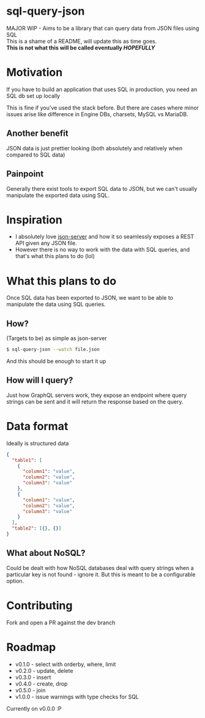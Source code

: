 # sql-query-json

MAJOR WIP - Aims to be a library that can query data from JSON files using SQL<br />
This is a shame of a README, will update this as time goes.<br />
<b>This is not what this will be called eventually <i>HOPEFULLY</i></b>

# Motivation

If you have to build an application that uses SQL in production, you need an SQL db set up locally

This is fine if you've used the stack before. But there are cases where minor issues arise like difference in Engine DBs, charsets, MySQL vs MariaDB.

## Another benefit

JSON data is just prettier looking (both absolutely and relatively when compared to SQL data) <br />

## Painpoint

Generally there exist tools to export SQL data to JSON, but we can't usually manipulate the exported data using SQL. <br />

# Inspiration

- I absolutely love [json-server](https://www.npmjs.com/package/json-server) and how it so seamlessly exposes a REST API given any JSON file.
- However there is no way to work with the data with SQL queries, and that's what this plans to do (lol)

# What this plans to do

Once SQL data has been exported to JSON, we want to be able to manipulate the data using SQL queries. <br />

## How?

(Targets to be) as simple as json-server

```bash
$ sql-query-json --watch file.json
```

And this should be enough to start it up

## How will I query?

Just how GraphQL servers work, they expose an endpoint where query strings can be sent and it will return the response based on the query.

# Data format

Ideally is structured data

```json
{
  "table1": [
    {
      "column1": "value",
      "column2": "value",
      "column3": "value"
    },
    {
      "column1": "value",
      "column2": "value",
      "column3": "value"
    }
  ],
  "table2": [{}, {}]
}
```

## What about NoSQL?

Could be dealt with how NoSQL databases deal with query strings when a particular key is not found - ignore it. But this is meant to be a configurable option.

# Contributing

Fork and open a PR against the dev branch

# Roadmap

- v0.1.0 - select with orderby, where, limit
- v0.2.0 - update, delete
- v0.3.0 - insert
- v0.4.0 - create, drop
- v0.5.0 - join
- v1.0.0 - issue warnings with type checks for SQL

Currently on v0.0.0 :P

